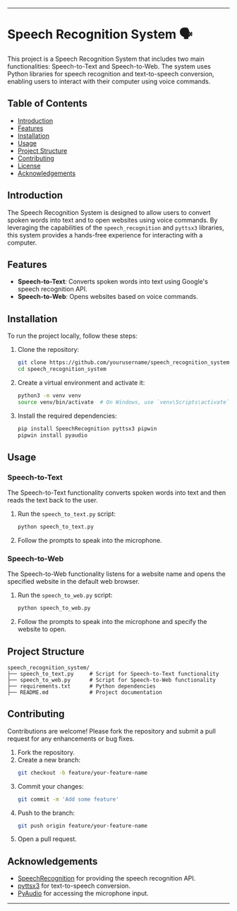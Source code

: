 
---

# Speech Recognition System 🗣️

This project is a Speech Recognition System that includes two main functionalities: Speech-to-Text and Speech-to-Web. The system uses Python libraries for speech recognition and text-to-speech conversion, enabling users to interact with their computer using voice commands.

## Table of Contents

- [Introduction](#introduction)
- [Features](#features)
- [Installation](#installation)
- [Usage](#usage)
- [Project Structure](#project-structure)
- [Contributing](#contributing)
- [License](#license)
- [Acknowledgements](#acknowledgements)

## Introduction

The Speech Recognition System is designed to allow users to convert spoken words into text and to open websites using voice commands. By leveraging the capabilities of the `speech_recognition` and `pyttsx3` libraries, this system provides a hands-free experience for interacting with a computer.

## Features

- **Speech-to-Text**: Converts spoken words into text using Google's speech recognition API.
- **Speech-to-Web**: Opens websites based on voice commands.

## Installation

To run the project locally, follow these steps:

1. Clone the repository:
   ```bash
   git clone https://github.com/yourusername/speech_recognition_system.git
   cd speech_recognition_system
   ```

2. Create a virtual environment and activate it:
   ```bash
   python3 -m venv venv
   source venv/bin/activate  # On Windows, use `venv\Scripts\activate`
   ```

3. Install the required dependencies:
   ```bash
   pip install SpeechRecognition pyttsx3 pipwin
   pipwin install pyaudio
   ```

## Usage

### Speech-to-Text

The Speech-to-Text functionality converts spoken words into text and then reads the text back to the user.

1. Run the `speech_to_text.py` script:
   ```bash
   python speech_to_text.py
   ```

2. Follow the prompts to speak into the microphone.

### Speech-to-Web

The Speech-to-Web functionality listens for a website name and opens the specified website in the default web browser.

1. Run the `speech_to_web.py` script:
   ```bash
   python speech_to_web.py
   ```

2. Follow the prompts to speak into the microphone and specify the website to open.

## Project Structure

```plaintext
speech_recognition_system/
├── speech_to_text.py     # Script for Speech-to-Text functionality
├── speech_to_web.py      # Script for Speech-to-Web functionality
├── requirements.txt      # Python dependencies
├── README.md             # Project documentation
```

## Contributing

Contributions are welcome! Please fork the repository and submit a pull request for any enhancements or bug fixes.

1. Fork the repository.
2. Create a new branch:
   ```bash
   git checkout -b feature/your-feature-name
   ```
3. Commit your changes:
   ```bash
   git commit -m 'Add some feature'
   ```
4. Push to the branch:
   ```bash
   git push origin feature/your-feature-name
   ```
5. Open a pull request.

## Acknowledgements

- [SpeechRecognition](https://pypi.org/project/SpeechRecognition/) for providing the speech recognition API.
- [pyttsx3](https://pypi.org/project/pyttsx3/) for text-to-speech conversion.
- [PyAudio](https://people.csail.mit.edu/hubert/pyaudio/) for accessing the microphone input.

---
